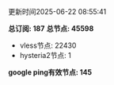 更新时间2025-06-22 08:55:41

**总订阅: 187**
**总节点: 45598**
- vless节点: 22430
- hysteria2节点: 1

**google ping有效节点: 145**
